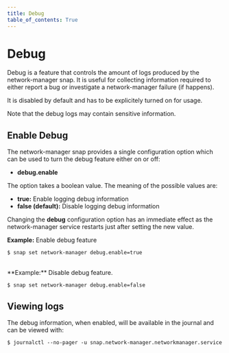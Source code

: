 ```yaml
---
title: Debug
table_of_contents: True
---
```


# Debug

Debug is a feature that controls the amount of logs produced by the network-manager
snap. It is useful for collecting information required to either report a bug or
investigate a network-manager failure (if happens).

It is disabled by default and has to be explicitely turned on for usage.

Note that the debug logs may contain sensitive information.

## Enable Debug

The network-manager snap provides a single configuration option which can be used to
turn the debug feature either on or off:

 * **debug.enable**

The option takes a boolean value. The meaning of the possible values are:

 * **true:** Enable logging debug information
 * **false (default):** Disable logging debug information

Changing the **debug** configuration option has an immediate
effect as the network-manager service restarts just after setting the new value.

**Example:** Enable debug feature

```
$ snap set network-manager debug.enable=true
```

<br/>
**Example:** Disable debug feature.

```
$ snap set network-manager debug.enable=false
```

## Viewing logs

The debug information, when enabled, will be available in the journal and can
be viewed with:

```
$ journalctl --no-pager -u snap.network-manager.networkmanager.service
```
